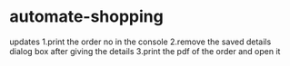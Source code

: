 # automate-shopping




updates
1.print the order no in the console
2.remove the saved details dialog box after giving the details
3.print the pdf of the order and open it 
